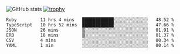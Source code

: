 ![GitHub stats](https://github-readme-stats.vercel.app/api?username=ksk001100&show_icons=true&theme=tokyonight)
[![trophy](https://github-profile-trophy.vercel.app/?username=ksk001100&theme=onedark)](https://github.com/ryo-ma/github-profile-trophy)

<!--START_SECTION:waka-->

```text
Ruby         11 hrs 4 mins   ████████████░░░░░░░░░░░░░   48.52 %
TypeScript   10 hrs 52 mins  ████████████░░░░░░░░░░░░░   47.66 %
JSON         26 mins         ▒░░░░░░░░░░░░░░░░░░░░░░░░   01.91 %
ERB          18 mins         ▒░░░░░░░░░░░░░░░░░░░░░░░░   01.37 %
CSV          4 mins          ░░░░░░░░░░░░░░░░░░░░░░░░░   00.34 %
YAML         1 min           ░░░░░░░░░░░░░░░░░░░░░░░░░   00.14 %
```

<!--END_SECTION:waka-->
